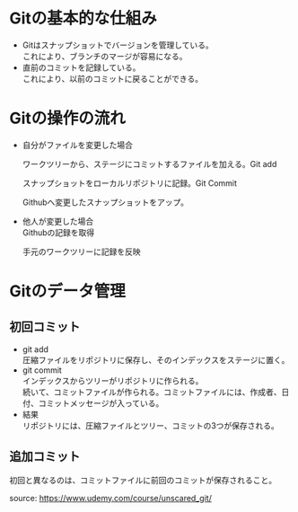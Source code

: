 # Gitの基本的な仕組み
  - Gitはスナップショットでバージョンを管理している。  
    これにより、ブランチのマージが容易になる。  
  - 直前のコミットを記録している。  
    これにより、以前のコミットに戻ることができる。  

# Gitの操作の流れ
  - 自分がファイルを変更した場合 
  
    ワークツリーから、ステージにコミットするファイルを加える。Git add
    
    スナップショットをローカルリポジトリに記録。Git Commit  
    
    Githubへ変更したスナップショットをアップ。  
  
  - 他人が変更した場合  
    Githubの記録を取得  
    
    手元のワークツリーに記録を反映  
    
# Gitのデータ管理
 ## 初回コミット  
 - git add  
   圧縮ファイルをリポジトリに保存し、そのインデックスをステージに置く。  
 - git commit  
   インデックスからツリーがリポジトリに作られる。  
   続いて、コミットファイルが作られる。コミットファイルには、作成者、日付、コミットメッセージが入っている。  
 - 結果  
   リポジトリには、圧縮ファイルとツリー、コミットの3つが保存される。
 ## 追加コミット  
 初回と異なるのは、コミットファイルに前回のコミットが保存されること。  

source: https://www.udemy.com/course/unscared_git/
